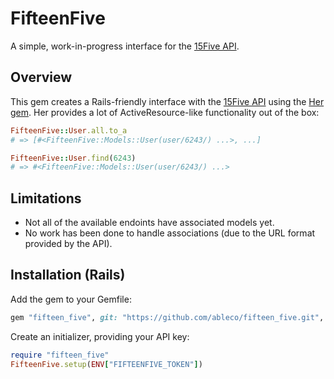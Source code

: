 # FifteenFive

A simple, work-in-progress interface for the [15Five API](https://my.15five.com/api/public/).

## Overview

This gem creates a Rails-friendly interface with the [15Five API](https://my.15five.com/api/public/)
using the [Her gem](https://github.com/remiprev/her). Her provides a lot of 
ActiveResource-like functionality out of the box:

```ruby
FifteenFive::User.all.to_a
# => [#<FifteenFive::Models::User(user/6243/) ...>, ...]

FifteenFive::User.find(6243)
# => #<FifteenFive::Models::User(user/6243/) ...>
```

## Limitations

- Not all of the available endoints have associated models yet.
- No work has been done to handle associations (due to the URL format
provided by the API).

## Installation (Rails)

Add the gem to your Gemfile:

```ruby
gem "fifteen_five", git: "https://github.com/ableco/fifteen_five.git", tag: "v0.1.0
```

Create an initializer, providing your API key:

```ruby
require "fifteen_five"
FifteenFive.setup(ENV["FIFTEENFIVE_TOKEN"])
```
